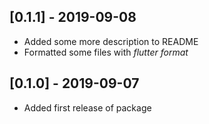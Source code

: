 ## [0.1.1] - 2019-09-08

* Added some more description to README
* Formatted some files with *flutter format*

## [0.1.0] - 2019-09-07

* Added first release of package

